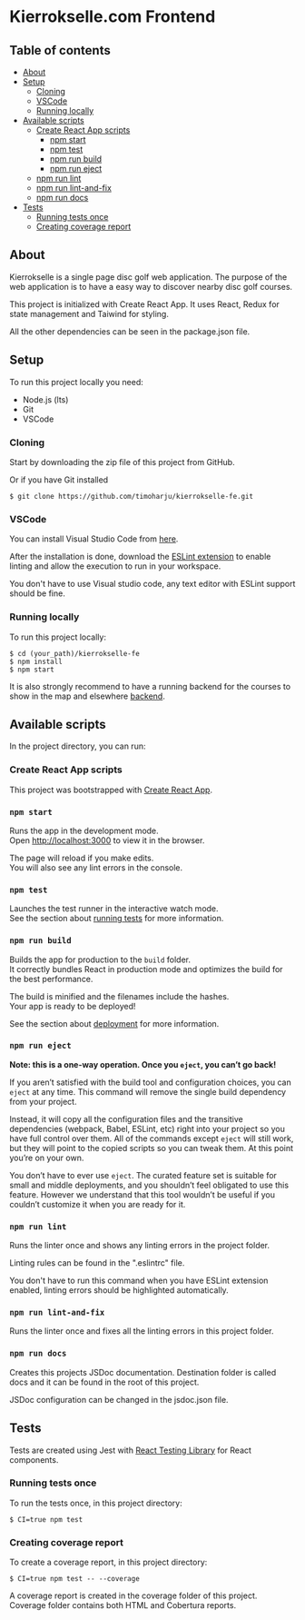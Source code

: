# Kierrokselle.com Frontend

## Table of contents

* [About](#about)
* [Setup](#setup)
  * [Cloning](#cloning)
  * [VSCode](#vscode)
  * [Running locally](#running-locally)
* [Available scripts](#available-scripts)
  * [Create React App scripts](#create-react-app-scripts)
    * [npm start](#npm-start)
    * [npm test](#npm-test)
    * [npm run build](#npm-run-build)
    * [npm run eject](#npm-run-eject)
  * [npm run lint](#npm-run-lint)
  * [npm run lint-and-fix](#npm-run-lint-and-fix)
  * [npm run docs](#npm-run-docs)
* [Tests](#tests)
  * [Running tests once](#running-tests-once)
  * [Creating coverage report](#creating-coverage-report)

## About

Kierrokselle is a single page disc golf web application. The purpose of the web application is to have a easy way to discover nearby disc golf courses.

This project is initialized with Create React App. It uses React, Redux for state management and Taiwind for styling.

All the other dependencies can be seen in the package.json file.

## Setup

To run this project locally you need:

* Node.js (lts)
* Git
* VSCode

### Cloning

Start by downloading the zip file of this project from GitHub.

Or if you have Git installed

```
$ git clone https://github.com/timoharju/kierrokselle-fe.git
```

### VSCode

You can install Visual Studio Code from [here](https://code.visualstudio.com/).

After the installation is done, download the [ESLint extension](https://marketplace.visualstudio.com/items?itemName=dbaeumer.vscode-eslint) to enable linting and allow the execution to run in your workspace.

You don't have to use Visual studio code, any text editor with ESLint support should be fine.

### Running locally

To run this project locally:

```
$ cd (your_path)/kierrokselle-fe
$ npm install
$ npm start
```

It is also strongly recommend to have a running backend for the courses to show in the map and elsewhere [backend](https://github.com/timoharju/kierrokselle-backend.git). 

## Available scripts

In the project directory, you can run:

### Create React App scripts

This project was bootstrapped with [Create React App](https://github.com/facebook/create-react-app).

### `npm start`

Runs the app in the development mode.<br />
Open [http://localhost:3000](http://localhost:3000) to view it in the browser.

The page will reload if you make edits.<br />
You will also see any lint errors in the console.

### `npm test`

Launches the test runner in the interactive watch mode.<br />
See the section about [running tests](https://facebook.github.io/create-react-app/docs/running-tests) for more information.

### `npm run build`

Builds the app for production to the `build` folder.<br />
It correctly bundles React in production mode and optimizes the build for the best performance.

The build is minified and the filenames include the hashes.<br />
Your app is ready to be deployed!

See the section about [deployment](https://facebook.github.io/create-react-app/docs/deployment) for more information.

### `npm run eject`

**Note: this is a one-way operation. Once you `eject`, you can’t go back!**

If you aren’t satisfied with the build tool and configuration choices, you can `eject` at any time. This command will remove the single build dependency from your project.

Instead, it will copy all the configuration files and the transitive dependencies (webpack, Babel, ESLint, etc) right into your project so you have full control over them. All of the commands except `eject` will still work, but they will point to the copied scripts so you can tweak them. At this point you’re on your own.

You don’t have to ever use `eject`. The curated feature set is suitable for small and middle deployments, and you shouldn’t feel obligated to use this feature. However we understand that this tool wouldn’t be useful if you couldn’t customize it when you are ready for it.

### `npm run lint`

Runs the linter once and shows any linting errors in the project folder.

Linting rules can be found in the ".eslintrc" file.

You don't have to run this command when you have ESLint extension enabled, linting errors should be highlighted automatically.

### `npm run lint-and-fix`

Runs the linter once and fixes all the linting errors in this project folder.

### `npm run docs`

Creates this projects JSDoc documentation. Destination folder is called docs and it can be found in the root of this project.

JSDoc configuration can be changed in the jsdoc.json file.

## Tests

Tests are created using Jest with [React Testing Library](https://testing-library.com/docs/react-testing-library/intro/) for React components. 

### Running tests once

To run the tests once, in this project directory:

```
$ CI=true npm test
```

### Creating coverage report

To create a coverage report, in this project directory:

```
$ CI=true npm test -- --coverage
```

A coverage report is created in the coverage folder of this project. Coverage folder contains both HTML and Cobertura reports. 
